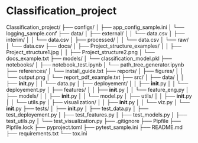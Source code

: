 # Classification_project

Classification_project/
├── configs/
│   ├── app_config_sample.ini
│   └── logging_sample.conf
├── data/
│   ├── external/
│   │   └── data.csv
│   ├── interim/
│   │   └── data.csv
│   ├── processed/
│   │   └── data.csv
│   └── raw/
│       └── data.csv
├── docs/
│   ├── Project_structure_examples/
│   │   ├── Project_structure1.jpg
│   │   ├── Project_structure2.png
│   └── docs_example.txt
├── models/
│   └── classification_model.pkl
├── notebooks/
│   ├── notebook_test.ipynb
│   └── path_tree_generator.ipynb
├── references/
│   └── install_guide.txt
├── reports/
│   ├── figures/
│   │   └── output.png
│   └── report_pdf_example.txt
├── src/
│   ├── data/
│   │   ├── __init__.py
│   │   └── data.py
│   ├── deployement/
│   │   ├── __init__.py
│   │   └── deployement.py
│   ├── features/
│   │   ├── __init__.py
│   │   └── feature_eng.py
│   ├── models/
│   │   ├── __init__.py
│   │   └── model.py
│   ├── utils/
│   │   ├── __init__.py
│   │   └── utils.py
│   ├── visualization/
│   │   ├── __init__.py
│   │   └── viz.py
│   └── __init__.py
├── tests/
│   ├── __init__.py
│   ├── test_data.py
│   ├── test_deployement.py
│   ├── test_features.py
│   ├── test_models.py
│   ├── test_utils.py
│   └── test_visualization.py
├── .gitignore
├── Pipfile
├── Pipfile.lock
├── pyproject.toml
├── pytest_sample.ini
├── README.md
├── requirements.txt
└── tox.ini
